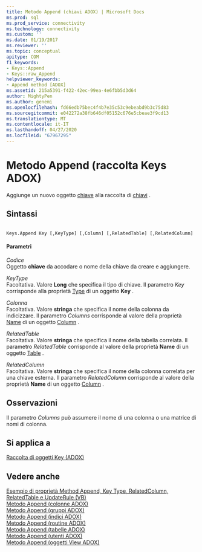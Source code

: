 ```yaml
---
title: Metodo Append (chiavi ADOX) | Microsoft Docs
ms.prod: sql
ms.prod_service: connectivity
ms.technology: connectivity
ms.custom: ''
ms.date: 01/19/2017
ms.reviewer: ''
ms.topic: conceptual
apitype: COM
f1_keywords:
- Keys::Append
- Keys::raw_Append
helpviewer_keywords:
- Append method [ADOX]
ms.assetid: 215a5391-f422-42ec-99ea-4e6fbb5d3d64
author: MightyPen
ms.author: genemi
ms.openlocfilehash: fd66edb75bec4f4b7e35c53c9ebeabd9b3c75d83
ms.sourcegitcommit: e042272a38fb646df05152c676e5cbeae3f9cd13
ms.translationtype: MT
ms.contentlocale: it-IT
ms.lasthandoff: 04/27/2020
ms.locfileid: "67967295"
---
```

# <a name="append-method-adox-keys"></a>Metodo Append (raccolta Keys ADOX)
Aggiunge un nuovo oggetto [chiave](../../../ado/reference/adox-api/key-object-adox.md) alla raccolta di [chiavi](../../../ado/reference/adox-api/keys-collection-adox.md) .  
  
## <a name="syntax"></a>Sintassi  
  
```  
  
Keys.Append Key [,KeyType] [,Column] [,RelatedTable] [,RelatedColumn]  
```  
  
#### <a name="parameters"></a>Parametri  
 *Codice*  
 Oggetto **chiave** da accodare o nome della chiave da creare e aggiungere.  
  
 *KeyType*  
 Facoltativa. Valore **Long** che specifica il tipo di chiave. Il parametro *Key* corrisponde alla proprietà [Type](../../../ado/reference/adox-api/type-property-key-adox.md) di un oggetto **Key** .  
  
 *Colonna*  
 Facoltativa. Valore **stringa** che specifica il nome della colonna da indicizzare. Il parametro *Columns* corrisponde al valore della proprietà [Name](../../../ado/reference/adox-api/name-property-adox.md) di un oggetto [Column](../../../ado/reference/adox-api/column-object-adox.md) .  
  
 *RelatedTable*  
 Facoltativa. Valore **stringa** che specifica il nome della tabella correlata. Il parametro *RelatedTable* corrisponde al valore della proprietà **Name** di un oggetto [Table](../../../ado/reference/adox-api/table-object-adox.md) .  
  
 *RelatedColumn*  
 Facoltativa. Valore **stringa** che specifica il nome della colonna correlata per una chiave esterna. Il parametro *RelatedColumn* corrisponde al valore della proprietà **Name** di un oggetto [Column](../../../ado/reference/adox-api/column-object-adox.md) .  
  
## <a name="remarks"></a>Osservazioni  
 Il parametro *Columns* può assumere il nome di una colonna o una matrice di nomi di colonna.  
  
## <a name="applies-to"></a>Si applica a  
 [Raccolta di oggetti Key (ADOX)](../../../ado/reference/adox-api/keys-collection-adox.md)  
  
## <a name="see-also"></a>Vedere anche  
 [Esempio di proprietà Method Append, Key Type, RelatedColumn, RelatedTable e UpdateRule (VB)](../../../ado/reference/adox-api/keys-append-method-key-type-relatedcolumn-relatedtable-example-vb.md)   
 [Metodo Append (colonne ADOX)](../../../ado/reference/adox-api/append-method-adox-columns.md)   
 [Metodo Append (gruppi ADOX)](../../../ado/reference/adox-api/append-method-adox-groups.md)   
 [Metodo Append (indici ADOX)](../../../ado/reference/adox-api/append-method-adox-indexes.md)   
 [Metodo Append (routine ADOX)](../../../ado/reference/adox-api/append-method-adox-procedures.md)   
 [Metodo Append (tabelle ADOX)](../../../ado/reference/adox-api/append-method-adox-tables.md)   
 [Metodo Append (utenti ADOX)](../../../ado/reference/adox-api/append-method-adox-users.md)   
 [Metodo Append (oggetti View ADOX)](../../../ado/reference/adox-api/append-method-adox-views.md)
